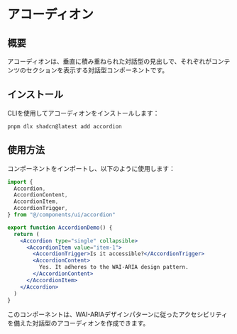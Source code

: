 # アコーディオン

## 概要

アコーディオンは、垂直に積み重ねられた対話型の見出しで、それぞれがコンテンツのセクションを表示する対話型コンポーネントです。

## インストール

CLIを使用してアコーディオンをインストールします：

```
pnpm dlx shadcn@latest add accordion
```

## 使用方法

コンポーネントをインポートし、以下のように使用します：

```jsx
import {
  Accordion,
  AccordionContent,
  AccordionItem,
  AccordionTrigger,
} from "@/components/ui/accordion"

export function AccordionDemo() {
  return (
    <Accordion type="single" collapsible>
      <AccordionItem value="item-1">
        <AccordionTrigger>Is it accessible?</AccordionTrigger>
        <AccordionContent>
          Yes. It adheres to the WAI-ARIA design pattern.
        </AccordionContent>
      </AccordionItem>
    </Accordion>
  )
}
```

このコンポーネントは、WAI-ARIAデザインパターンに従ったアクセシビリティを備えた対話型のアコーディオンを作成できます。
